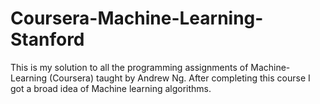 # Coursera-Machine-Learning-Stanford
This is my solution to all the programming assignments of Machine-Learning (Coursera) taught by Andrew Ng. After completing this course I got a broad idea of Machine learning algorithms.
